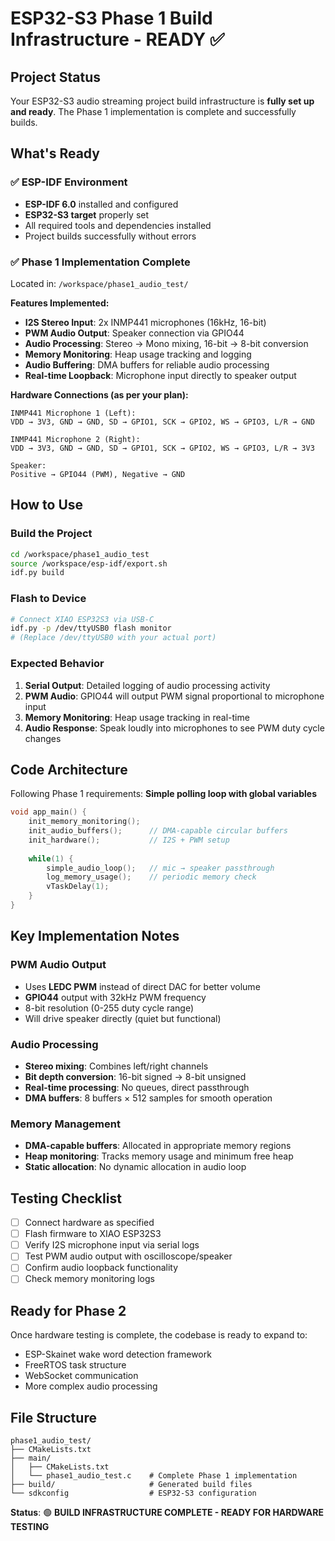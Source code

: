 # ESP32-S3 Phase 1 Build Infrastructure - READY ✅

## Project Status
Your ESP32-S3 audio streaming project build infrastructure is **fully set up and ready**. The Phase 1 implementation is complete and successfully builds.

## What's Ready

### ✅ ESP-IDF Environment
- **ESP-IDF 6.0** installed and configured
- **ESP32-S3 target** properly set
- All required tools and dependencies installed
- Project builds successfully without errors

### ✅ Phase 1 Implementation Complete
Located in: `/workspace/phase1_audio_test/`

**Features Implemented:**
- **I2S Stereo Input**: 2x INMP441 microphones (16kHz, 16-bit)
- **PWM Audio Output**: Speaker connection via GPIO44
- **Audio Processing**: Stereo → Mono mixing, 16-bit → 8-bit conversion  
- **Memory Monitoring**: Heap usage tracking and logging
- **Audio Buffering**: DMA buffers for reliable audio processing
- **Real-time Loopback**: Microphone input directly to speaker output

**Hardware Connections (as per your plan):**
```
INMP441 Microphone 1 (Left):
VDD → 3V3, GND → GND, SD → GPIO1, SCK → GPIO2, WS → GPIO3, L/R → GND

INMP441 Microphone 2 (Right):
VDD → 3V3, GND → GND, SD → GPIO1, SCK → GPIO2, WS → GPIO3, L/R → 3V3

Speaker:
Positive → GPIO44 (PWM), Negative → GND
```

## How to Use

### Build the Project
```bash
cd /workspace/phase1_audio_test
source /workspace/esp-idf/export.sh
idf.py build
```

### Flash to Device
```bash
# Connect XIAO ESP32S3 via USB-C
idf.py -p /dev/ttyUSB0 flash monitor
# (Replace /dev/ttyUSB0 with your actual port)
```

### Expected Behavior
1. **Serial Output**: Detailed logging of audio processing activity
2. **PWM Audio**: GPIO44 will output PWM signal proportional to microphone input
3. **Memory Monitoring**: Heap usage tracking in real-time
4. **Audio Response**: Speak loudly into microphones to see PWM duty cycle changes

## Code Architecture
Following Phase 1 requirements: **Simple polling loop with global variables**

```c
void app_main() {
    init_memory_monitoring();
    init_audio_buffers();      // DMA-capable circular buffers
    init_hardware();           // I2S + PWM setup
    
    while(1) {
        simple_audio_loop();   // mic → speaker passthrough
        log_memory_usage();    // periodic memory check
        vTaskDelay(1);
    }
}
```

## Key Implementation Notes

### PWM Audio Output
- Uses **LEDC PWM** instead of direct DAC for better volume
- **GPIO44** output with 32kHz PWM frequency
- 8-bit resolution (0-255 duty cycle range)
- Will drive speaker directly (quiet but functional)

### Audio Processing
- **Stereo mixing**: Combines left/right channels
- **Bit depth conversion**: 16-bit signed → 8-bit unsigned
- **Real-time processing**: No queues, direct passthrough
- **DMA buffers**: 8 buffers × 512 samples for smooth operation

### Memory Management
- **DMA-capable buffers**: Allocated in appropriate memory regions
- **Heap monitoring**: Tracks memory usage and minimum free heap
- **Static allocation**: No dynamic allocation in audio loop

## Testing Checklist
- [ ] Connect hardware as specified
- [ ] Flash firmware to XIAO ESP32S3
- [ ] Verify I2S microphone input via serial logs
- [ ] Test PWM audio output with oscilloscope/speaker
- [ ] Confirm audio loopback functionality
- [ ] Check memory monitoring logs

## Ready for Phase 2
Once hardware testing is complete, the codebase is ready to expand to:
- ESP-Skainet wake word detection framework
- FreeRTOS task structure
- WebSocket communication
- More complex audio processing

## File Structure
```
phase1_audio_test/
├── CMakeLists.txt
├── main/
│   ├── CMakeLists.txt
│   └── phase1_audio_test.c    # Complete Phase 1 implementation
├── build/                     # Generated build files
└── sdkconfig                  # ESP32-S3 configuration
```

**Status**: 🟢 **BUILD INFRASTRUCTURE COMPLETE - READY FOR HARDWARE TESTING**